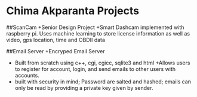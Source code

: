  Chima Akparanta Projects
 =========================
 ##ScanCam
 +Senior Design Project
 +Smart Dashcam implemented with raspberry pi. Uses machine learning to store license information as well as video, gps location, time and OBDII data
 
 ##Email Server
 +Encryped Email Server
 + Built from scratch using c++, cgi, cgicc, sqlite3 and html
 +Allows users to register for account, login, and send emails to other users with accounts. 
 + built with security in mind; Password are salted and hashed; emails can only be read by providing a private key given by sender. 
